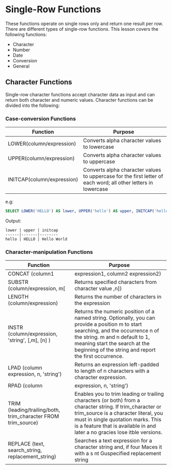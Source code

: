 # Single-Row Functions

These functions operate on single rows only and return one result per row. There are different types of single-row functions. This lesson covers the following functions:
- Character
- Number
- Date
- Conversion
- General

## Character Functions

Single-row character functions accept character data as input and can return both character and numeric values. Character functions can be divided into the following:

### Case-conversion Functions

Function | Purpose
--- | ---
LOWER(column/expression) | Converts alpha character values to lowercase
UPPER(column/expression) | Converts alpha character values to uppercase
INITCAP(column/expression) | Converts alpha character values to uppercase for the first letter of each word; all other letters in lowercase

e.g:
```sql
SELECT LOWER('HELLO') AS lower, UPPER('hello') AS upper, INITCAP('hello world') AS initcap;
```
Output:
```
lower | upper | initcap
------|-------|--------
hello | HELLO | Hello World
```

### Character-manipulation Functions

Function | Purpose
--- | ---
CONCAT (column1 | expression1, column2 expression2) | Concatenates the first character value to the second character value; equivalent to concatenation operator (||)
SUBSTR (column/expression, m[| Returns specified characters from character value ,n]) | starting at character position m, n characters long (If m is negative, the count starts from the end of the character value. If n is omitted, all characters to the end of the string are returned.)
LENGTH (column/expression) | Returns the number of characters in the expression
INSTR (column/expression, 'string', [,m], [n] ) | Returns the numeric position of a named string. Optionally, you can provide a position m to start searching, and the occurrence n of the string. m and n default to 1, meaning start the search at the beginning of the string and report the first occurrence.
LPAD (column expression, n, 'string') | Returns an expression left-padded to length of n characters with a character expression.
RPAD (column | expression, n, 'string') | Returns an expression right-padded to length of n characters with a character expression.
TRIM (leading/trailing/both, trim_character FROM trim_source) | Enables you to trim leading or trailing characters (or both) from a character string. If trim_character or trim_source is a character literal, you must in single quotation marks. This is a feature that is available in and later a no gracies lose itble versions.
REPLACE (text, search_string, replacement_string) | Searches a text expression for a character string and, if four Maces it with a s nt Guspecified replacement string


